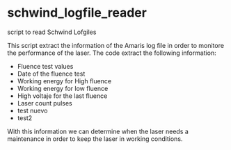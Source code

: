 # schwind_logfile_reader
script to read Schwind Lofgiles 

This script extract the information of the Amaris log file in order to monitore the performance of the laser.
The code extract the following information:

- Fluence test values
- Date of the fluence test 
- Working energy for High fluence
- Working energy for low fluence
- High voltaje for the last fluence
- Laser count pulses
- test nuevo
- test2

With this information we can determine when the laser needs a maintenance in order to keep the laser in working conditions.
